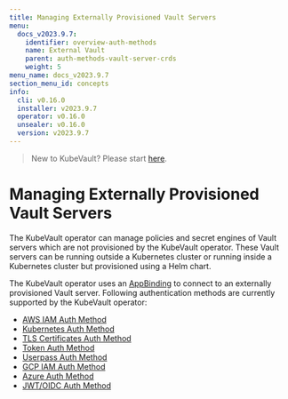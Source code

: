 ```yaml
---
title: Managing Externally Provisioned Vault Servers
menu:
  docs_v2023.9.7:
    identifier: overview-auth-methods
    name: External Vault
    parent: auth-methods-vault-server-crds
    weight: 5
menu_name: docs_v2023.9.7
section_menu_id: concepts
info:
  cli: v0.16.0
  installer: v2023.9.7
  operator: v0.16.0
  unsealer: v0.16.0
  version: v2023.9.7
---
```


> New to KubeVault? Please start [here](/docs/v2023.9.7/concepts/README).

# Managing Externally Provisioned Vault Servers

The KubeVault operator can manage policies and secret engines of Vault servers which are not provisioned by the KubeVault operator. These Vault servers can be running outside a Kubernetes cluster or running inside a Kubernetes cluster but provisioned using a Helm chart.

The KubeVault operator uses an [AppBinding](/docs/v2023.9.7/concepts/vault-server-crds/auth-methods/appbinding) to connect to an externally provisioned Vault server. Following authentication methods are currently supported by the KubeVault operator:

- [AWS IAM Auth Method](/docs/v2023.9.7/concepts/vault-server-crds/auth-methods/aws-iam)
- [Kubernetes Auth Method](/docs/v2023.9.7/concepts/vault-server-crds/auth-methods/kubernetes)
- [TLS Certificates Auth Method](/docs/v2023.9.7/concepts/vault-server-crds/auth-methods/tls)
- [Token Auth Method](/docs/v2023.9.7/concepts/vault-server-crds/auth-methods/token)
- [Userpass Auth Method](/docs/v2023.9.7/concepts/vault-server-crds/auth-methods/userpass)
- [GCP IAM Auth Method](/docs/v2023.9.7/concepts/vault-server-crds/auth-methods/gcp-iam)
- [Azure Auth Method](/docs/v2023.9.7/concepts/vault-server-crds/auth-methods/azure)
- [JWT/OIDC Auth Method](/docs/v2023.9.7/concepts/vault-server-crds/auth-methods/jwt-oidc)
